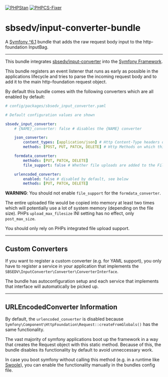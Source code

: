 [![PHPStan](https://github.com/SBSEDV/input-converter-bundle/actions/workflows/phpstan.yml/badge.svg)](https://github.com/SBSEDV/input-converter-bundle/actions/workflows/phpstan.yml)
[![PHPCS-Fixer](https://github.com/SBSEDV/input-converter-bundle/actions/workflows/phpcsfixer.yml/badge.svg)](https://github.com/SBSEDV/input-converter-bundle/actions/workflows/phpcsfixer.yml)

# sbsedv/input-converter-bundle

A [Symfony ^6.1](https://symfony.com/) bundle that adds the raw request body input to the http-foundation InputBag.

---

This bundle integrates [sbsedv/input-converter](https://github.com/SBSEDV/input-converter-php) into the [Symfony Framework](https://symfony.com/).

This bundle registers an event listener that runs as early as possible in the applications lifecycle and tries to parse the incoming request body
and to add it to the main http-foundation request object.

By default this bundle comes with the following converters which are all enabled by default:

```yaml
# config/packages/sbsedv_input_converter.yaml

# Default configuration values are shown

sbsedv_input_converter:
    # {NAME}_converter: false # disables the {NAME} converter

    json_converter:
        content_types: [application/json] # Http Content-Type headers on which this converter will work
        methods: [POST, PUT, PATCH, DELETE] # Http Methods on which this convert will work

    formdata_converter:
        methods: [PUT, PATCH, DELETE]
        file_support: false # Whether file uploads are added to the FileBag

    urlencoded_converter:
        enabled: false # disabled by default, see below
        methods: [PUT, PATCH, DELETE]
```

**WARNING**: You should not enable `file_support` for the `formdata_converter`.

The entire uploaded file would be copied into memory at least two times which will potentially use a lot of system memory (depending on the file size).
PHPs `upload_max_filesize` INI setting has no effect, only `post_max_size`.

You should only rely on PHPs integrated file upload support.

---

## **Custom Converters**

If you want to register a custom converter (e.g. for YAML support), you only have to register a service in your application that implements the `SBSEDV\InputConverter\Converter\ConverterInterface`.

The bundle has autoconfiguration setup and each service that implements that interface will automatically be picked up.

---

## **URLEncodedConverter Information**

By default, the `urlencoded_converter` is disabled because `Symfony\Component\HttpFoundation\Request::createFromGlobals()` has the same functionality.

The vast majority of symfony applications boot up the framework in a way that creates the Request object with this static method.
Because of this, the bundle disables its functionality by default to avoid unneccessary work.

In case you boot symfony without calling this method (e.g. in a runtime like [Swoole](https://github.com/php-runtime/swoole)), you can enable the functionality manually in the bundles config file.

